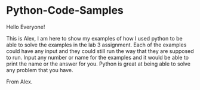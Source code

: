 # Python-Code-Samples

Hello Everyone!

This is Alex, I am here to show my examples of how I used python to be able to solve the examples in the 
lab 3 assignment. Each of the examples could have any input and they could still run the way that they are supposed to run.
Input any number or name for the examples and it would be able to print the name or the answer for you. Python is great 
at being able to solve any problem that you have. 

From Alex.
